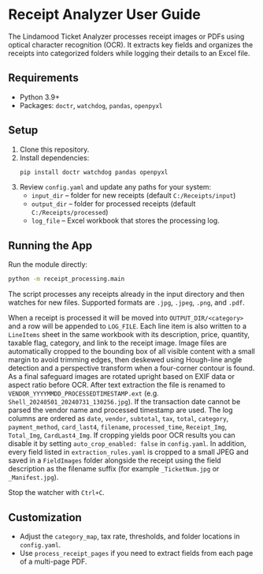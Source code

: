 # Receipt Analyzer User Guide

The Lindamood Ticket Analyzer processes receipt images or PDFs using optical character recognition (OCR). It extracts key fields and organizes the receipts into categorized folders while logging their details to an Excel file.

## Requirements
- Python 3.9+
- Packages: `doctr`, `watchdog`, `pandas`, `openpyxl`

## Setup
1. Clone this repository.
2. Install dependencies:
   ```bash
   pip install doctr watchdog pandas openpyxl
   ```
3. Review `config.yaml` and update any paths for your system:
   - `input_dir` – folder for new receipts (default `C:/Receipts/input`)
   - `output_dir` – folder for processed receipts (default `C:/Receipts/processed`)
   - `log_file` – Excel workbook that stores the processing log.

## Running the App
Run the module directly:
```bash
python -m receipt_processing.main
```
The script processes any receipts already in the input directory and then watches for new files. Supported formats are `.jpg`, `.jpeg`, `.png`, and `.pdf`.

When a receipt is processed it will be moved into `OUTPUT_DIR/<category>` and a row will be appended to `LOG_FILE`. Each line item is also written to a `LineItems` sheet in the same workbook with its description, price, quantity, taxable flag, category, and link to the receipt image. Image files are automatically cropped to the bounding box of all visible content with a small margin to avoid trimming edges, then deskewed using Hough-line angle detection and a perspective transform when a four-corner contour is found. As a final safeguard images are rotated upright based on EXIF data or aspect ratio before OCR. After text extraction the file is renamed to `VENDOR_YYYYMMDD_PROCESSEDTIMESTAMP.ext` (e.g. `Shell_20240501_20240731_130256.jpg`). If the transaction date cannot be parsed the vendor name and processed timestamp are used. The log columns are ordered as `date`, `vendor`, `subtotal`, `tax`, `total`, `category`, `payment_method`, `card_last4`, `filename`, `processed_time`, `Receipt_Img`, `Total_Img`, `CardLast4_Img`. If cropping yields poor OCR results you can disable it by setting ``auto_crop_enabled: false`` in `config.yaml`.  In addition, every field listed in `extraction_rules.yaml` is cropped to a small JPEG and saved in a `FieldImages` folder alongside the receipt using the field description as the filename suffix (for example `_TicketNum.jpg` or `_Manifest.jpg`).

Stop the watcher with `Ctrl+C`.

## Customization
- Adjust the `category_map`, tax rate, thresholds, and folder locations in `config.yaml`.
- Use `process_receipt_pages` if you need to extract fields from each page of a multi-page PDF.

